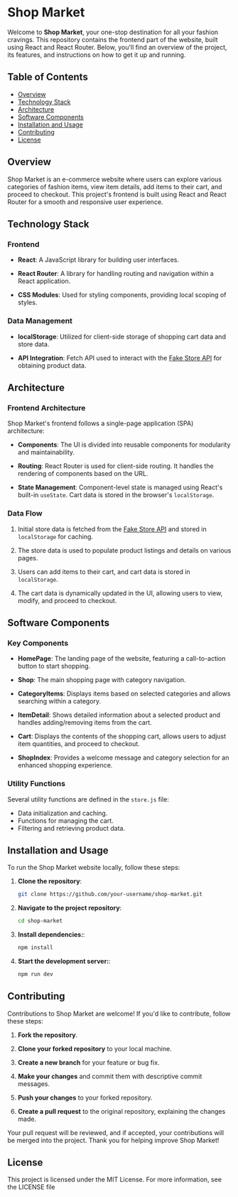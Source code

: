 # Shop Market

Welcome to **Shop Market**, your one-stop destination for all your fashion cravings. This repository contains the frontend part of the website, built using React and React Router. Below, you'll find an overview of the project, its features, and instructions on how to get it up and running.

## Table of Contents

- [Overview](#overview)
- [Technology Stack](#technology-stack)
- [Architecture](#architecture)
- [Software Components](#software-components)
- [Installation and Usage](#installation-and-usage)
- [Contributing](#contributing)
- [License](#license)

## Overview

Shop Market is an e-commerce website where users can explore various categories of fashion items, view item details, add items to their cart, and proceed to checkout. This project's frontend is built using React and React Router for a smooth and responsive user experience.

## Technology Stack

### Frontend

- **React**: A JavaScript library for building user interfaces.

- **React Router**: A library for handling routing and navigation within a React application.

- **CSS Modules**: Used for styling components, providing local scoping of styles.

### Data Management

- **localStorage**: Utilized for client-side storage of shopping cart data and store data.

- **API Integration**: Fetch API used to interact with the [Fake Store API](https://fakestoreapi.com/products) for obtaining product data.

## Architecture

### Frontend Architecture

Shop Market's frontend follows a single-page application (SPA) architecture:

- **Components**: The UI is divided into reusable components for modularity and maintainability.

- **Routing**: React Router is used for client-side routing. It handles the rendering of components based on the URL.

- **State Management**: Component-level state is managed using React's built-in `useState`. Cart data is stored in the browser's `localStorage`.

### Data Flow

1. Initial store data is fetched from the [Fake Store API](https://fakestoreapi.com/products) and stored in `localStorage` for caching.

2. The store data is used to populate product listings and details on various pages.

3. Users can add items to their cart, and cart data is stored in `localStorage`.

4. The cart data is dynamically updated in the UI, allowing users to view, modify, and proceed to checkout.

## Software Components

### Key Components

- **HomePage**: The landing page of the website, featuring a call-to-action button to start shopping.

- **Shop**: The main shopping page with category navigation.

- **CategoryItems**: Displays items based on selected categories and allows searching within a category.

- **ItemDetail**: Shows detailed information about a selected product and handles adding/removing items from the cart.

- **Cart**: Displays the contents of the shopping cart, allows users to adjust item quantities, and proceed to checkout.

- **ShopIndex**: Provides a welcome message and category selection for an enhanced shopping experience.

### Utility Functions

Several utility functions are defined in the `store.js` file:

- Data initialization and caching.
- Functions for managing the cart.
- Filtering and retrieving product data.

## Installation and Usage

To run the Shop Market website locally, follow these steps:

1. **Clone the repository**:

   ```bash
   git clone https://github.com/your-username/shop-market.git
   ```

2. **Navigate to the project repository**:
   ```bash
   cd shop-market
   ```
3. **Install dependencies:**:
   ```bash
   npm install
   ```
4. **Start the development server:**:
   ```bash
   npm run dev
   ```

## Contributing

Contributions to Shop Market are welcome! If you'd like to contribute, follow these steps:

1. **Fork the repository**.

2. **Clone your forked repository** to your local machine.

3. **Create a new branch** for your feature or bug fix.

4. **Make your changes** and commit them with descriptive commit messages.

5. **Push your changes** to your forked repository.

6. **Create a pull request** to the original repository, explaining the changes made.

Your pull request will be reviewed, and if accepted, your contributions will be merged into the project. Thank you for helping improve Shop Market!

## License

This project is licensed under the MIT License. For more information, see the LICENSE file
